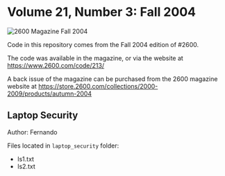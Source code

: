 # Volume 21, Number 3: Fall 2004

![2600 Magazine Fall 2004](https://www.2600.com/sites/default/files/styles/large/public/fa041.gif)

Code in this repository comes from the Fall 2004 edition of #2600.

The code was available in the magazine, or via the website at https://www.2600.com/code/213/

A back issue of the magazine can be purchased from the 2600 magazine website at https://store.2600.com/collections/2000-2009/products/autumn-2004


## Laptop Security
Author: Fernando


Files located in `laptop_security` folder:

* ls1.txt
* ls2.txt




